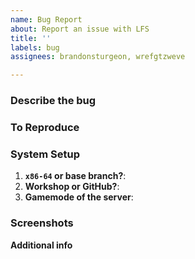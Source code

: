 ```yaml
---
name: Bug Report
about: Report an issue with LFS
title: ''
labels: bug
assignees: brandonsturgeon, wrefgtzweve

---
```


### Describe the bug
<!-- Please describe the bug. Include things like: -->
<!--  - What it does vs. what it should do -->
<!--  - The error message you saw (or if you didn't see one, say that) v
<!--  - How this bug impacts the functionality of the addon (i.e. what is the impact to the end user) -->


### To Reproduce
<!-- Please, to the best of your ability, include steps for how the developers can reproduce the bug. -->


### System Setup
1. **`x86-64` or base branch?**: 
2. **Workshop or GitHub?**: 
3. **Gamemode of the server**: 


### Screenshots
<!-- If applicable, add screenshots to help explain your problem. -->
<!-- (You can delete this section if screenshots are irrelevant or unavailable) -->

**Additional info**
<!-- Add any other context or information about the problem here. -->

